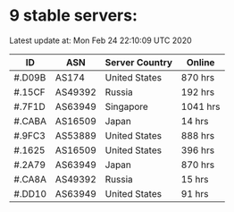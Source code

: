 # 9 stable servers:

Latest update at: Mon Feb 24 22:10:09 UTC 2020

| ID | ASN | Server Country | Online |
| -- | --- | -------------- | ------ |
| #.D09B | AS174 | United States | 870 hrs |
| #.15CF | AS49392 | Russia | 192 hrs |
| #.7F1D | AS63949 | Singapore | 1041 hrs |
| #.CABA | AS16509 | Japan | 14 hrs |
| #.9FC3 | AS53889 | United States | 888 hrs |
| #.1625 | AS16509 | United States | 396 hrs |
| #.2A79 | AS63949 | Japan | 870 hrs |
| #.CA8A | AS49392 | Russia | 15 hrs |
| #.DD10 | AS63949 | United States | 91 hrs |

